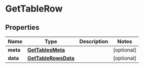 
# GetTableRow

## Properties
Name | Type | Description | Notes
------------ | ------------- | ------------- | -------------
**meta** | [**GetTablesMeta**](GetTablesMeta.md) |  |  [optional]
**data** | [**GetTableRowsData**](GetTableRowsData.md) |  |  [optional]



